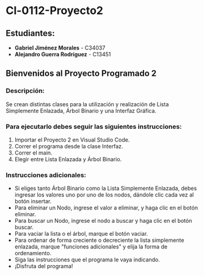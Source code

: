 # Cl-0112-Proyecto2
## Estudiantes:
- **Gabriel Jiménez Morales** - C34037
- **Alejandro Guerra Rodríguez** - C13451

## Bienvenidos al Proyecto Programado 2

### Descripción:
Se crean distintas clases para la utilización y realización de Lista Simplemente Enlazada, Árbol Binario y una Interfaz Gráfica.

### Para ejecutarlo debes seguir las siguientes instrucciones:
1. Importar el Proyecto 2 en Visual Studio Code.
2. Correr el programa desde la clase Interfaz.
3. Correr el main.
4. Elegir entre Lista Enlazada y Árbol Binario.

### Instrucciones adicionales:
- Si eliges tanto Árbol Binario como la Lista Simplemente Enlazada, debes ingresar los valores uno por uno de los nodos, dándole clic cada vez al botón insertar.
- Para eliminar un Nodo, ingrese el valor a eliminar, y haga clic en el botón eliminar.
- Para buscar un Nodo, ingrese el nodo a buscar y haga clic en el botón buscar.
- Para vaciar la lista o el árbol, marque el botón vaciar.
- Para ordenar de forma creciente o decreciente la lista simplemente enlazada, marque "funciones adicionales" y elija la forma de ordenamiento.
- Siga las instrucciones que el programa le vaya indicando.
- ¡Disfruta del programa!
